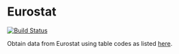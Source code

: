 # Eurostat

[![Build Status](https://github.com/jfb-h/Eurostat.jl/actions/workflows/CI.yml/badge.svg?branch=main)](https://github.com/jfb-h/Eurostat.jl/actions/workflows/CI.yml?query=branch%3Amain)

Obtain data from Eurostat using table codes as listed [here](https://ec.europa.eu/eurostat/databrowser/bulk?lang=en&selectedTab=dataCollection).
